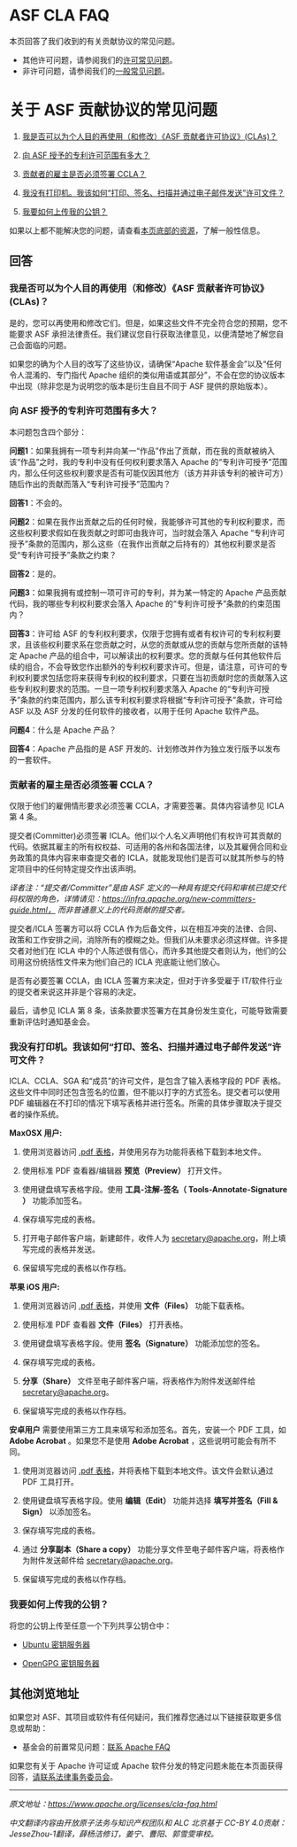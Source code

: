 # ASF CLA FAQ

本页回答了我们收到的有关贡献协议的常见问题。

* 其他许可问题，请参阅我们的[许可常见问题]( https://www.apache.org/foundation/license-faq.html)。
* 非许可问题，请参阅我们的[一般常见问题]( https://www.apache.org/foundation/faq)。

# 关于 ASF 贡献协议的常见问题
1. [我是否可以为个人目的再使用（和修改）《ASF 贡献者许可协议》(CLAs)？](###我是否可以为个人目的再使用（和修改）《ASF贡献者许可协议》(CLAs)？) 

2. [向 ASF 授予的专利许可范围有多大？](###向ASF授予的专利许可范围有多大？)

3. [贡献者的雇主是否必须签署 CCLA？](###贡献者的雇主是否必须签署CCLA？)

4. [我没有打印机。我该如何“打印、签名、扫描并通过电子邮件发送”许可文件？](###我没有打印机。我该如何“打印、签名、扫描并通过电子邮件发送”许可文件？)

5. [我要如何上传我的公钥？](###我要如何上传我的公钥？)

如果以上都不能解决您的问题，请查看[本页底部的资源](##其他浏览地址)，了解一般性信息。

## 回答

### 我是否可以为个人目的再使用（和修改）《ASF 贡献者许可协议》(CLAs)？
是的，您可以再使用和修改它们。但是，如果这些文件不完全符合您的预期，您不能要求 ASF 承担法律责任。我们建议您自行获取法律意见，以便清楚地了解您自己会面临的问题。

如果您的确为个人目的改写了这些协议，请确保“Apache 软件基金会”以及“任何令人混淆的、专门指代 Apache 组织的类似用语或其部分”，不会在您的协议版本中出现（除非您是为说明您的版本是衍生自且不同于 ASF 提供的原始版本）。

### 向 ASF 授予的专利许可范围有多大？
本问题包含四个部分：

**问题1**：如果我拥有一项专利并向某一“作品”作出了贡献，而在我的贡献被纳入该“作品”之时，我的专利中没有任何权利要求落入 Apache 的“专利许可授予”范围内，那么任何这些权利要求是否有可能仅因其他方（该方并非该专利的被许可方）随后作出的贡献而落入“专利许可授予”范围内？

**回答1**：不会的。

**问题2**：如果在我作出贡献之后的任何时候，我能够许可其他的专利权利要求，而这些权利要求假如在我贡献之时即可由我许可，当时就会落入 Apache “专利许可授予”条款的范围内，那么这些（在我作出贡献之后持有的）其他权利要求是否受“专利许可授予”条款之约束？

**回答2**：是的。

**问题3**：如果我拥有或控制一项可许可的专利，并为某一特定的 Apache 产品贡献代码，我的哪些专利权利要求会落入 Apache 的“专利许可授予”条款的约束范围内？

**回答3**：许可给 ASF 的专利权利要求，仅限于您拥有或者有权许可的专利权利要求，且该些权利要求系在您贡献之时，从您的贡献或从您的贡献与您所贡献的该特定 Apache 产品的组合中，可以解读出的权利要求。您的贡献与任何其他软件后续的组合，不会导致您作出额外的专利权利要求许可。但是，请注意，可许可的专利权利要求包括您将来获得专利权的权利要求，只要在当初贡献时您的贡献落入这些专利权利要求的范围。一旦一项专利权利要求落入 Apache 的“专利许可授予”条款的约束范围内，那么该专利权利要求将根据“专利许可授予”条款，许可给 ASF 以及 ASF 分发的任何软件的接收者，以用于任何 Apache 软件产品。

**问题4**：什么是 Apache 产品？

**回答4**：Apache 产品指的是 ASF 开发的、计划修改并作为独立发行版予以发布的一套软件。

### 贡献者的雇主是否必须签署 CCLA？
仅限于他们的雇佣情形要求必须签署 CCLA，才需要签署。具体内容请参见 ICLA 第 4 条。

提交者(Committer)必须签署 ICLA。他们以个人名义声明他们有权许可其贡献的代码。依据其雇主的所有权权益、可适用的各州和各国法律，以及其雇佣合同和业务政策的具体内容来审查提交者的 ICLA，就能发现他们是否可以就其所参与的特定项目中的任何特定提交作出该声明。

_译者注：“提交者/Committer”是由 ASF 定义的一种具有提交代码和审核已提交代码权限的角色，详情请见：https://infra.apache.org/new-committers-guide.html， 而非普通意义上的代码贡献的提交者。_

提交者/ICLA 签署方可以将 CCLA 作为后备文件，以在相互冲突的法律、合同、政策和工作安排之间，消除所有的模糊之处。但我们从未要求必须这样做。许多提交者对他们在 ICLA 中的个人陈述很有信心，而许多其他提交者则认为，他们的公司用这份统括性文件来为他们自己的 ICLA 兜底能让他们放心。

是否有必要签署 CCLA，由 ICLA 签署方来决定，但对于许多受雇于 IT/软件行业的提交者来说这并非是个容易的决定。

最后，请参见 ICLA 第 8 条，该条款要求签署方在其身份发生变化，可能导致需要重新评估时通知基金会。

### 我没有打印机。我该如何“打印、签名、扫描并通过电子邮件发送”许可文件？
ICLA、CCLA、SGA 和“成员”的许可文件，是包含了输入表格字段的 PDF 表格。这些文件中同时还包含签名的位置，但不能以打字的方式签名。提交者可以使用 PDF 编辑器在不打印的情况下填写表格并进行签名。所需的具体步骤取决于提交者的操作系统。

**MaxOSX 用户:**
1. 使用浏览器访问 [.pdf 表格](https://www.apache.org/licenses/contributor-agreements.html)，并使用另存为功能将表格下载到本地文件。
   
2. 使用标准 PDF 查看器/编辑器 **预览（Preview）** 打开文件。

3. 使用键盘填写表格字段。使用 **工具-注解-签名（ Tools-Annotate-Signature ）** 功能添加签名。

4. 保存填写完成的表格。

5. 打开电子邮件客户端，新建邮件，收件人为 secretary@apache.org，附上填写完成的表格并发送。

6. 保留填写完成的表格以作存档。

**苹果 iOS 用户:**

1. 使用浏览器访问 [.pdf 表格](https://www.apache.org/licenses/contributor-agreements.html)，并使用 **文件（Files）** 功能下载表格。

2. 使用标准 PDF 查看器 **文件（Files）** 打开表格。

3. 使用键盘填写表格字段。使用 **签名（Signature）** 功能添加您的签名。

4. 保存填写完成的表格。

5.  **分享（Share）** 文件至电子邮件客户端，将表格作为附件发送邮件给 secretary@apache.org。

6. 保留填写完成的表格以作存档。

**安卓用户** 需要使用第三方工具来填写和添加签名。首先，安装一个 PDF 工具，如 **Adobe Acrobat** 。如果您不是使用 **Adobe Acrobat** ，这些说明可能会有所不同。

1. 使用浏览器访问 [.pdf 表格](https://www.apache.org/licenses/contributor-agreements.html)，并将表格下载到本地文件。该文件会默认通过 PDF 工具打开。

2. 使用键盘填写表格字段。使用 **编辑（Edit）** 功能并选择 **填写并签名（Fill & Sign）** 以添加签名。

3. 保存填写完成的表格。

4. 通过 **分享副本（Share a copy）** 功能分享文件至电子邮件客户端，将表格作为附件发送邮件给 secretary@apache.org。

5. 保留填写完成的表格以作存档。

### 我要如何上传我的公钥？

将您的公钥上传至任意一个下列共享公钥仓中：

* [Ubuntu 密钥服务器](https://keyserver.ubuntu.com/)

* [OpenGPG 密钥服务器](https://keys.openpgp.org/)


## 其他浏览地址

如果您对 ASF、其项目或软件有任何疑问，我们推荐您通过以下链接获取更多信息或帮助：

* 基金会的前置常见问题：[联系 Apache FAQ](https://www.apache.org/foundation/faq)

如果您有关于 Apache 许可证或 Apache 软件分发的特定问题未能在本页面获得回答，[请联系法律事务委员会](https://www.apache.org/legal/)。

---

_原文地址：https://www.apache.org/licenses/cla-faq.html_

_中文翻译内容由开放原子法务与知识产权团队和 ALC 北京基于 CC-BY 4.0贡献：JesseZhou-1翻译，薛杨洁修订，姜宁、曹阳、郭雪雯审校。_
  
